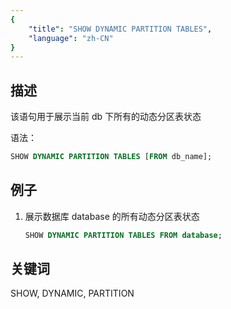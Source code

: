 ```yaml
---
{
    "title": "SHOW DYNAMIC PARTITION TABLES",
    "language": "zh-CN"
}
---
```


<!--
Licensed to the Apache Software Foundation (ASF) under one
or more contributor license agreements.  See the NOTICE file
distributed with this work for additional information
regarding copyright ownership.  The ASF licenses this file
to you under the Apache License, Version 2.0 (the
"License"); you may not use this file except in compliance
with the License.  You may obtain a copy of the License at

  http://www.apache.org/licenses/LICENSE-2.0

Unless required by applicable law or agreed to in writing,
software distributed under the License is distributed on an
"AS IS" BASIS, WITHOUT WARRANTIES OR CONDITIONS OF ANY
KIND, either express or implied.  See the License for the
specific language governing permissions and limitations
under the License.
-->



## 描述

该语句用于展示当前 db 下所有的动态分区表状态

语法：

```sql
SHOW DYNAMIC PARTITION TABLES [FROM db_name];
```

## 例子

 1. 展示数据库 database 的所有动态分区表状态
    
     ```sql
     SHOW DYNAMIC PARTITION TABLES FROM database;
     ```

## 关键词

SHOW, DYNAMIC, PARTITION



